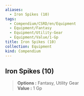 ```yaml
---
aliases:
  - Iron Spikes (10)
tags:
  - Compendium/CSRD/en/Equipment
  - Equipment/Fantasy
  - Equipment/Utility-Gear
  - Equipment/Value/1-Gp
title: Iron Spikes (10)
collection: Equipment
kind: Compendium
---
```

## Iron Spikes (10)  
  
>  
> **Options :** Fantasy, Utility Gear  
> **Value :** 1 Gp